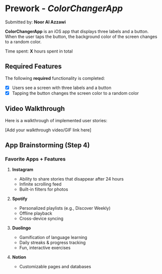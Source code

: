 # Prework - *ColorChangerApp*

Submitted by: **Noor Al Azzawi**

**ColorChangerApp** is an iOS app that displays three labels and a button.  
When the user taps the button, the background color of the screen changes to a random color.

Time spent: **X** hours spent in total

## Required Features

The following **required** functionality is completed:

- [x] Users see a screen with three labels and a button
- [x] Tapping the button changes the screen color to a random color
 
## Video Walkthrough

Here is a walkthrough of implemented user stories:

[Add your walkthrough video/GIF link here]

## App Brainstorming (Step 4)

### Favorite Apps + Features
1. **Instagram**
   - Ability to share stories that disappear after 24 hours
   - Infinite scrolling feed
   - Built-in filters for photos

2. **Spotify**
   - Personalized playlists (e.g., Discover Weekly)
   - Offline playback
   - Cross-device syncing

3. **Duolingo**
   - Gamification of language learning
   - Daily streaks & progress tracking
   - Fun, interactive exercises

4. **Notion**
   - Customizable pages and databases
